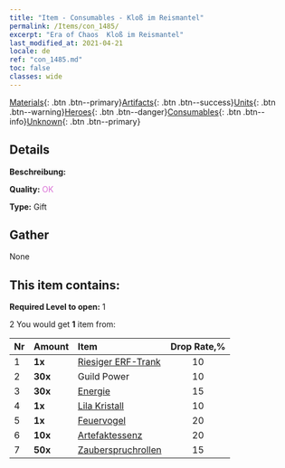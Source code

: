 ```yaml
---
title: "Item - Consumables - Kloß im Reismantel"
permalink: /Items/con_1485/
excerpt: "Era of Chaos  Kloß im Reismantel"
last_modified_at: 2021-04-21
locale: de
ref: "con_1485.md"
toc: false
classes: wide
---
```

 [Materials](/de/Items/){: .btn .btn--primary}[Artifacts](/de/Items/Artifacts/){: .btn .btn--success}[Units](/de/Items/Units/){: .btn .btn--warning}[Heroes](/de/Items/Heroes/){: .btn .btn--danger}[Consumables](/de/Items/Consumables/){: .btn .btn--info}[Unknown](/de/Items/Unknown/){: .btn .btn--primary}

## Details
 **Beschreibung:** 

 **Quality:** <span style="color: #DA70D6">OK</span>

 **Type:** Gift

## Gather

  None

## This item contains:

 **Required Level to open:** 1

 2 You would get **1** item  from:

  | Nr | Amount |     Item    | Drop Rate,% |
  |:---|:-------|:------------|:---------:|
  | 1 |  **1x** | [Riesiger ERF-Trank](/de/Items/con_703/) | 10 | 
  | 2 |  **30x** | Guild Power | 10 | 
  | 3 |  **30x** | [Energie](/de/Items/con_900/) | 15 | 
  | 4 |  **1x** | [Lila Kristall](/de/Items/con_720/) | 10 | 
  | 5 |  **1x** | [Feuervogel](/de/Items/unt_268/) | 20 | 
  | 6 |  **10x** | [Artefaktessenz](/de/Items/con_905/) | 20 | 
  | 7 |  **50x** | [Zauberspruchrollen](/de/Items/con_694/) | 15 | 
